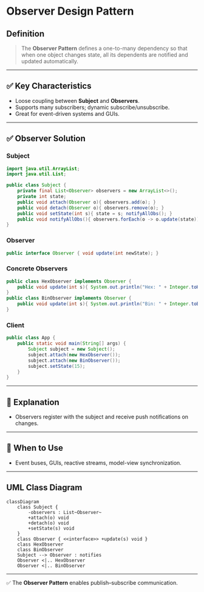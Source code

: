 # Observer Design Pattern

## Definition
> The **Observer Pattern** defines a one-to-many dependency so that when one object changes state, all its dependents are notified and updated automatically.

---

## ✅ Key Characteristics
- Loose coupling between **Subject** and **Observers**.  
- Supports many subscribers; dynamic subscribe/unsubscribe.  
- Great for event-driven systems and GUIs.  

---

## ✅ Observer Solution

### Subject
```java
import java.util.ArrayList;
import java.util.List;

public class Subject {
    private final List<Observer> observers = new ArrayList<>();
    private int state;
    public void attach(Observer o){ observers.add(o); }
    public void detach(Observer o){ observers.remove(o); }
    public void setState(int s){ state = s; notifyAllObs(); }
    public void notifyAllObs(){ observers.forEach(o -> o.update(state)); }
}
```

### Observer
```java
public interface Observer { void update(int newState); }
```

### Concrete Observers
```java
public class HexObserver implements Observer {
    public void update(int s){ System.out.println("Hex: " + Integer.toHexString(s)); }
}
public class BinObserver implements Observer {
    public void update(int s){ System.out.println("Bin: " + Integer.toBinaryString(s)); }
}
```

### Client
```java
public class App {
    public static void main(String[] args) {
        Subject subject = new Subject();
        subject.attach(new HexObserver());
        subject.attach(new BinObserver());
        subject.setState(15);
    }
}
```

---

## 🔎 Explanation
- Observers register with the subject and receive push notifications on changes.  

---

## 🎯 When to Use
- Event buses, GUIs, reactive streams, model-view synchronization.  

---

## UML Class Diagram
```mermaid
classDiagram
    class Subject {
        -observers : List~Observer~
        +attach(o) void
        +detach(o) void
        +setState(s) void
    }
    class Observer { <<interface>> +update(s) void }
    class HexObserver
    class BinObserver
    Subject --> Observer : notifies
    Observer <|.. HexObserver
    Observer <|.. BinObserver
```
---

✅ The **Observer Pattern** enables publish–subscribe communication.
